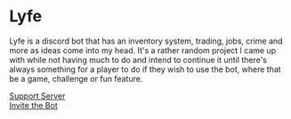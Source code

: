 # Lyfe
Lyfe is a discord bot that has an inventory system, trading, jobs, crime and more as ideas come into my head. It's a rather random project I came up with while not having much to do and intend to continue it until there's always something for a player to do if they wish to use the bot, where that be a game, challenge or fun feature.

[Support Server](https://discord.gg/zAZ3vKJ)<br>
[Invite the Bot](https://discord.com/api/oauth2/authorize?client_id=730874220078170122&permissions=519232&scope=bot)
